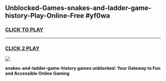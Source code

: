 
## Unblocked-Games-snakes-and-ladder-game-history-Play-Online-Free #yf0wa
<h3>
<a href="https://us.freeplayer.one?title=snakes-and-ladder-game-history&ref=10M">CLICK TO PLAY</a></h3>
<hr>

<h3>
<a href="https://us.freeplayer.one?title=snakes-and-ladder-game-history&ref=10M">CLICK 2 PLAY</a>
  
</h3>

<a href="https://us.freeplayer.one?title=snakes-and-ladder-game-history&ref=10M"><img src="https://clearcache.store/games.png"></a>


**snakes-and-ladder-game-history games unblocked: Your Gateway to Fun and Accessible Online Gaming**
